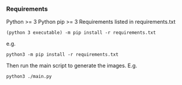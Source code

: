 ### Requirements

Python >= 3
Python pip >= 3
Requirements listed in requirements.txt

`(python 3 executable) -m pip install -r requirements.txt`

e.g.

`python3 -m pip install -r requirements.txt`

Then run the main script to generate the images. E.g.

`python3 ./main.py`
